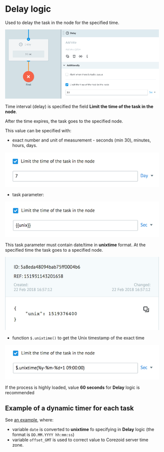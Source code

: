 # Delay logic

Used to delay the task in the node for the specified time.

![semafor_timer](../img/create/delay.png)

Time interval (delay) is specified the field **Limit the time of the task in the node**.

After the time expires, the task goes to the specified node.

This value can be specified with:

* exact number and unit of measurement - seconds (min 30), minutes, hours, days.

![](../img/create/delay_const.png)

* task parameter:

![](../img/create/delay_param.png)

This task parameter must contain date/time in **unixtime** format.
At the specified time the task goes to a specified node.

![](../img/create/unix_param.png)

* function `$.unixtime()` to get the Unix timestamp of the exact time

![](../img/create/delay_func.png)

If the process is highly loaded, value **60 seconds** for **Delay** logic is recommended

## Example of a dynamic timer for each task

See [an example](https://admin.corezoid.com/editor/102672/156747), where:
*   variable `date` is converted to **unixtime** fo specifying in **Delay** logic (the format is `DD.MM.YYYY hh:mm:ss`)
*   variable `offset_GMT` is used to correct value to Corezoid server time zone.

